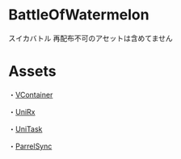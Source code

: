 # BattleOfWatermelon
スイカバトル
再配布不可のアセットは含めてません

# Assets
・[VContainer](https://github.com/hadashiA/VContainer)

・[UniRx](https://github.com/neuecc/UniRx)

・[UniTask](https://github.com/Cysharp/UniTask)

・[ParrelSync](https://github.com/VeriorPies/ParrelSync)
